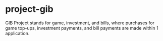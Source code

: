 # project-gib
GIB Project stands for game, investment, and bills, where purchases for game top-ups, investment payments, and bill payments are made within 1 application.
